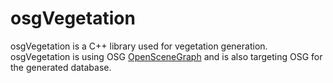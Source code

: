 # osgVegetation
osgVegetation is a C++ library used for vegetation generation. 
osgVegetation is using OSG [OpenSceneGraph](www.openscenegraph.org) and is also 
targeting OSG for the generated database.      
